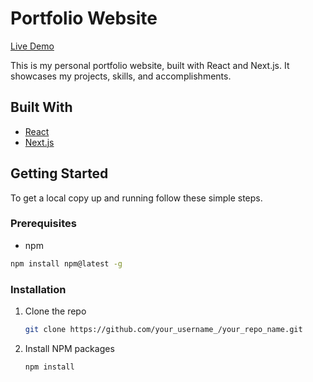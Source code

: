 # Portfolio Website

[Live Demo](https://anurag-rai.vercel.app/)

This is my personal portfolio website, built with React and Next.js. It showcases my projects, skills, and accomplishments.

## Built With

*   [React](https://reactjs.org/)
*   [Next.js](https://nextjs.org/)

## Getting Started

To get a local copy up and running follow these simple steps.

### Prerequisites

*   npm
  ```sh
  npm install npm@latest -g
  ```

### Installation

1.  Clone the repo
    ```sh
    git clone https://github.com/your_username_/your_repo_name.git
    ```
2.  Install NPM packages
    ```sh
    npm install
